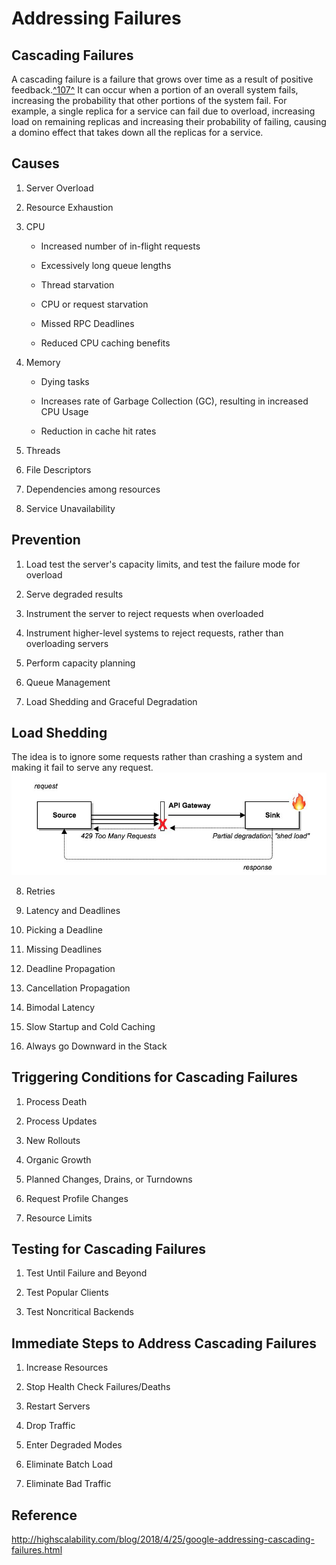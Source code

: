 # Addressing Failures

## Cascading Failures

A cascading failure is a failure that grows over time as a result of positive feedback.[^107^](https://landing.google.com/sre/book/chapters/addressing-cascading-failures.html#id-GbduZFnh9) It can occur when a portion of an overall system fails, increasing the probability that other portions of the system fail. For example, a single replica for a service can fail due to overload, increasing load on remaining replicas and increasing their probability of failing, causing a domino effect that takes down all the replicas for a service.

## Causes

1. Server Overload

2. Resource Exhaustion

3. CPU

   - Increased number of in-flight requests

   - Excessively long queue lengths

   - Thread starvation

   - CPU or request starvation

   - Missed RPC Deadlines

   - Reduced CPU caching benefits

4. Memory

   - Dying tasks

   - Increases rate of Garbage Collection (GC), resulting in increased CPU Usage

   - Reduction in cache hit rates

5. Threads

6. File Descriptors

7. Dependencies among resources

8. Service Unavailability

## Prevention

1. Load test the server's capacity limits, and test the failure mode for overload

2. Serve degraded results

3. Instrument the server to reject requests when overloaded

4. Instrument higher-level systems to reject requests, rather than overloading servers

5. Perform capacity planning

6. Queue Management

7. Load Shedding and Graceful Degradation

## Load Shedding

The idea is to ignore some requests rather than crashing a system and making it fail to serve any request.
![image](../../media/Addressing-Failures-image1.jpg)

8. Retries

9. Latency and Deadlines

10. Picking a Deadline

11. Missing Deadlines

12. Deadline Propagation

13. Cancellation Propagation

14. Bimodal Latency

15. Slow Startup and Cold Caching

16. Always go Downward in the Stack

## Triggering Conditions for Cascading Failures

1. Process Death

2. Process Updates

3. New Rollouts

4. Organic Growth

5. Planned Changes, Drains, or Turndowns

6. Request Profile Changes

7. Resource Limits

## Testing for Cascading Failures

1. Test Until Failure and Beyond

2. Test Popular Clients

3. Test Noncritical Backends

## Immediate Steps to Address Cascading Failures

1. Increase Resources

2. Stop Health Check Failures/Deaths

3. Restart Servers

4. Drop Traffic

5. Enter Degraded Modes

6. Eliminate Batch Load

7. Eliminate Bad Traffic

## Reference

<http://highscalability.com/blog/2018/4/25/google-addressing-cascading-failures.html>
